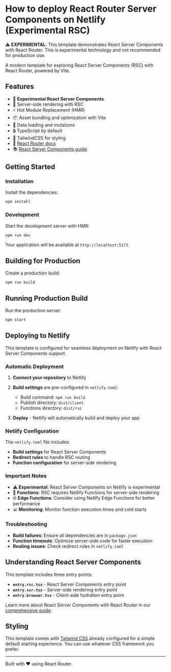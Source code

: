 # How to deploy React Router Server Components on Netlify (Experimental RSC)

⚠️ **EXPERIMENTAL**: This template demonstrates React Server Components with React Router. This is experimental technology and not recommended for production use.

A modern template for exploring React Server Components (RSC) with React Router, powered by Vite.

## Features

- 🧪 **Experimental React Server Components**
- 🚀 Server-side rendering with RSC
- ⚡️ Hot Module Replacement (HMR)
- 📦 Asset bundling and optimization with Vite
- 🔄 Data loading and mutations
- 🔒 TypeScript by default
- 🎉 TailwindCSS for styling
- 📖 [React Router docs](https://reactrouter.com/)
- 📚 [React Server Components guide](https://reactrouter.com/how-to/react-server-components)

## Getting Started

### Installation

Install the dependencies:

```bash
npm install
```

### Development

Start the development server with HMR:

```bash
npm run dev
```

Your application will be available at `http://localhost:5173`.

## Building for Production

Create a production build:

```bash
npm run build
```

## Running Production Build

Run the production server:

```bash
npm start
```

## Deploying to Netlify

This template is configured for seamless deployment on Netlify with React Server Components support.

### Automatic Deployment

1. **Connect your repository** to Netlify
2. **Build settings** are pre-configured in `netlify.toml`:
   - Build command: `npm run build`
   - Publish directory: `dist/client`
   - Functions directory: `dist/rsc`

3. **Deploy** - Netlify will automatically build and deploy your app

### Netlify Configuration

The `netlify.toml` file includes:

- **Build settings** for React Server Components
- **Redirect rules** to handle RSC routing
- **Function configuration** for server-side rendering

### Important Notes

- ⚠️ **Experimental**: React Server Components on Netlify is experimental
- 🔧 **Functions**: RSC requires Netlify Functions for server-side rendering
- 🌐 **Edge Functions**: Consider using Netlify Edge Functions for better performance
- 📊 **Monitoring**: Monitor function execution times and cold starts

### Troubleshooting

- **Build failures**: Ensure all dependencies are in `package.json`
- **Function timeouts**: Optimize server-side code for faster execution
- **Routing issues**: Check redirect rules in `netlify.toml`

## Understanding React Server Components

This template includes three entry points:

- **`entry.rsc.tsx`** - React Server Components entry point
- **`entry.ssr.tsx`** - Server-side rendering entry point  
- **`entry.browser.tsx`** - Client-side hydration entry point

Learn more about React Server Components with React Router in our [comprehensive guide](https://reactrouter.com/how-to/react-server-components).

## Styling

This template comes with [Tailwind CSS](https://tailwindcss.com/) already configured for a simple default starting experience. You can use whatever CSS framework you prefer.

---

Built with ❤️ using React Router. 